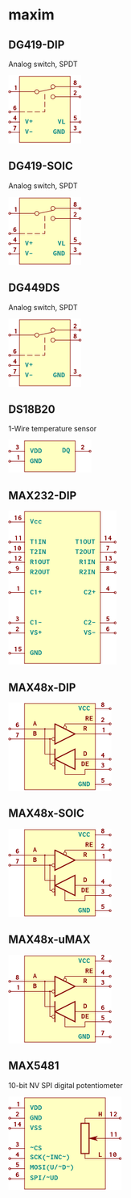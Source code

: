 # maxim

## DG419-DIP
Analog switch, SPDT

![DG419-DIP__1__1](/images/maxim__DG419-DIP__1__1.png?raw=true) 
## DG419-SOIC
Analog switch, SPDT

![DG419-SOIC__1__1](/images/maxim__DG419-SOIC__1__1.png?raw=true) 
## DG449DS
Analog switch, SPDT

![DG449DS__1__1](/images/maxim__DG449DS__1__1.png?raw=true) 
## DS18B20
1-Wire temperature sensor

![DS18B20__1__1](/images/maxim__DS18B20__1__1.png?raw=true) 
## MAX232-DIP
![MAX232-DIP__1__1](/images/maxim__MAX232-DIP__1__1.png?raw=true) 
## MAX48x-DIP
![MAX48x-DIP__1__1](/images/maxim__MAX48x-DIP__1__1.png?raw=true) 
## MAX48x-SOIC
![MAX48x-SOIC__1__1](/images/maxim__MAX48x-SOIC__1__1.png?raw=true) 
## MAX48x-uMAX
![MAX48x-uMAX__1__1](/images/maxim__MAX48x-uMAX__1__1.png?raw=true) 
## MAX5481
10-bit NV SPI digital potentiometer

![MAX5481__1__1](/images/maxim__MAX5481__1__1.png?raw=true) 
